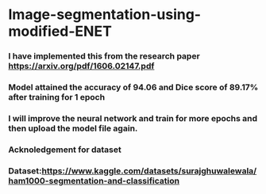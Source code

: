 # Image-segmentation-using-modified-ENET
### I have implemented this from the research paper https://arxiv.org/pdf/1606.02147.pdf
### Model attained the accuracy of 94.06 and Dice score of 89.17% after training for 1 epoch
### I will improve the neural network and train for more epochs and then upload the model file again.
### 
### Acknoledgement for dataset
### Dataset:https://www.kaggle.com/datasets/surajghuwalewala/ham1000-segmentation-and-classification
